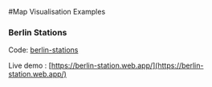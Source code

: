 #Map Visualisation Examples

### Berlin Stations 
Code: [berlin-stations](https://github.com/josueggh/map-visualisation/tree/master/berlin-stations)

Live demo : [https://berlin-station.web.app/](https://berlin-station.web.app/)
